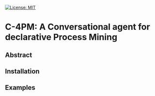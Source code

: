 [![License: MIT](https://img.shields.io/badge/License-MIT-yellow.svg)](https://opensource.org/licenses/MIT)
# C-4PM: A Conversational agent for declarative Process Mining

## Abstract

## Installation

## Examples

